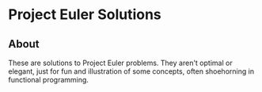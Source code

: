Project Euler Solutions
======

About
----

These are solutions to Project Euler problems. They aren't optimal or elegant, just for fun and illustration of some concepts, often shoehorning in functional programming.
